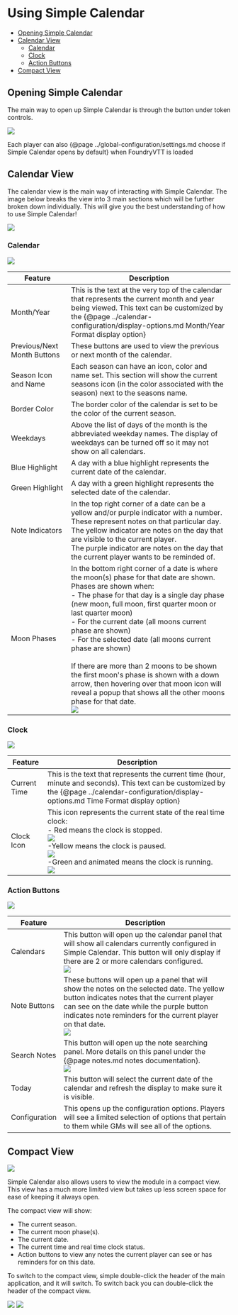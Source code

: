 # Using Simple Calendar

- [Opening Simple Calendar](#opening-simple-calendar)
- [Calendar View](#calendar-view)
  - [Calendar](#calendar)
  - [Clock](#clock)
  - [Action Buttons](#action-buttons)
- [Compact View](#compact-view)

## Opening Simple Calendar

The main way to open up Simple Calendar is through the button under token controls.

![](media://calendar-button.png)

Each player can also {@page ../global-configuration/settings.md choose if Simple Calendar opens by default} when FoundryVTT is loaded

## Calendar View

The calendar view is the main way of interacting with Simple Calendar. The image below breaks the view into 3 main sections which will be further broken down individually. This will give you the best understanding of how to use Simple Calendar!

![](media://main-app-overview.png)

### Calendar

![](media://calendar-view-detailed.png)

| Feature                     | Description                                                                                                                                                                                                                                                                                                                                                                                                                                                                                                                                                                                                                    |
|-----------------------------|--------------------------------------------------------------------------------------------------------------------------------------------------------------------------------------------------------------------------------------------------------------------------------------------------------------------------------------------------------------------------------------------------------------------------------------------------------------------------------------------------------------------------------------------------------------------------------------------------------------------------------|
| Month/Year                  | This is the text at the very top of the calendar that represents the current month and year being viewed. This text can be customized by the {@page ../calendar-configuration/display-options.md Month/Year Format display option}                                                                                                                                                                                                                                                                                                                                                                                             |
| Previous/Next Month Buttons | These buttons are used to view the previous or next month of the calendar.                                                                                                                                                                                                                                                                                                                                                                                                                                                                                                                                                     |
| Season Icon and Name        | Each season can have an icon, color and name set. This section will show the current seasons icon (in the color associated with the season) next to the seasons name.                                                                                                                                                                                                                                                                                                                                                                                                                                                          |
| Border Color                | The border color of the calendar is set to be the color of the current season.                                                                                                                                                                                                                                                                                                                                                                                                                                                                                                                                                 |
| Weekdays                    | Above the list of days of the month is the abbreviated weekday names. The display of weekdays can be turned off so it may not show on all calendars.                                                                                                                                                                                                                                                                                                                                                                                                                                                                           |
| Blue Highlight              | A day with a blue highlight represents the current date of the calendar.                                                                                                                                                                                                                                                                                                                                                                                                                                                                                                                                                       |
| Green Highlight             | A day with a green highlight represents the selected date of the calendar.                                                                                                                                                                                                                                                                                                                                                                                                                                                                                                                                                     |
| Note Indicators             | In the top right corner of a date can be a yellow and/or purple indicator with a number. These represent notes on that particular day.<br/>The yellow indicator are notes on the day that are visible to the current player.<br/>The purple indicator are notes on the day that the current player wants to be reminded of.                                                                                                                                                                                                                                                                                                    |
| Moon Phases                 | In the bottom right corner of a date is where the moon(s) phase for that date are shown. Phases are shown when:<br/>- The phase for that day is a single day phase (new moon, full moon, first quarter moon or last quarter moon)<br/>- For the current date (all moons current phase are shown)<br/>- For the selected date (all moons current phase are shown)<br/><br/>If there are more than 2 moons to be shown the first moon's phase is shown with a down arrow, then hovering over that moon icon will reveal a popup that shows all the other moons phase for that date.<br/>![](media://calendar-multiple-moons.png) |


### Clock

![](media://calendar-clock-display.png)

| Feature      | Description                                                                                                                                                                                                                                                                                              |
|--------------|----------------------------------------------------------------------------------------------------------------------------------------------------------------------------------------------------------------------------------------------------------------------------------------------------------|
| Current Time | This is the text that represents the current time (hour, minute and seconds). This text can be customized by the {@page ../calendar-configuration/display-options.md Time Format display option}                                                                                                         |
| Clock Icon   | This icon represents the current state of the real time clock:<br/>- Red means the clock is stopped.<br/>![](media://clock-stopped.png)<br/>-Yellow means the clock is paused.<br/>![](media://clock-paused.png)<br/>-Green and animated means the clock is running.<br/>![](media://clock-runnings.png) |


### Action Buttons

![](media://calendar-action-buttons.png)

| Feature       | Description                                                                                                                                                                                                                                                                                    |
|---------------|------------------------------------------------------------------------------------------------------------------------------------------------------------------------------------------------------------------------------------------------------------------------------------------------|
| Calendars     | This button will open up the calendar panel that will show all calendars currently configured in Simple Calendar. This button will only display if there are 2 or more calendars configured.<br/> ![](media://calendar-calendar-list.png)                                                      |
| Note Buttons  | These buttons will open up a panel that will show the notes on the selected date. The yellow button indicates notes that the current player can see on the date while the purple button indicates note reminders for the current player on that date.<br/> ![](media://calendar-note-list.png) |
| Search Notes  | This button will open up the note searching panel. More details on this panel under the {@page notes.md notes documentation}.  <br/> ![](media://calendar-search-notes.png)                                                                                                                    |
| Today         | This button will select the current date of the calendar and refresh the display to make sure it is visible.                                                                                                                                                                                   |
| Configuration | This opens up the configuration options. Players will see a limited selection of options that pertain to them while GMs will see all of the options.                                                                                                                                           |

## Compact View

![](media://calendar-compact-view.png)

Simple Calendar also allows users to view the module in a compact view. This view has a much more limited view but takes up less screen space for ease of keeping it always open.

The compact view will show:

- The current season.
- The current moon phase(s).
- The current date.
- The current time and real time clock status.
- Action buttons to view any notes the current player can see or has reminders for on this date.

To switch to the compact view, simple double-click the header of the main application, and it will switch. To switch back you can double-click the header of the compact view.

![](media://calendar-header-click.png)
![](media://calendar-compact-view-header-click.png)